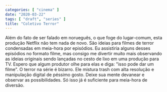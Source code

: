 ```yaml
---
categories: [ "cinema" ]
date: "2020-03-22"
tags: [ "draft", "series" ]
title: "Coletivo Terror"
---
```

Além do fato de ser falado em norueguês, o que foge do lugar-comum,
esta produção Netflix não tem nada de novo. São ideias para filmes
de terror condensadas em meia-hora por episódios. Eu assistiria alguns
desses episódios no formato filme, mas consigo me divertir muito mais
observando as ideias originais sendo lançadas no cesto de lixo em uma
produção para TV. Espero que algum produtor olhe para elas e diga:
"isso pode dar um filme". O terror na série é bizarro. Ele mistura trash
com alta resolução e manipulação digital de péssimo gosto. Deixe sua
mente devanear e observar as possibilidades. Só isso já é suficiente
para meia-hora de diversão.
